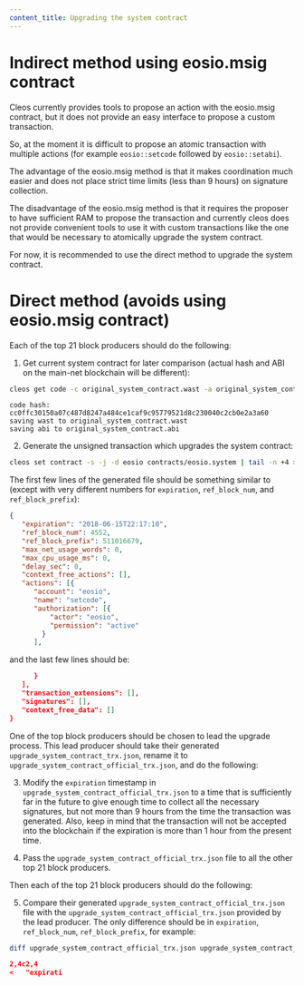 ```yaml
---
content_title: Upgrading the system contract
---
```


# Indirect method using eosio.msig contract

Cleos currently provides tools to propose an action with the eosio.msig contract, but it does not provide an easy interface to propose a custom transaction.

So, at the moment it is difficult to propose an atomic transaction with multiple actions (for example `eosio::setcode` followed by `eosio::setabi`).

The advantage of the eosio.msig method is that it makes coordination much easier and does not place strict time limits (less than 9 hours) on signature collection.

The disadvantage of the eosio.msig method is that it requires the proposer to have sufficient RAM to propose the transaction and currently cleos does not provide convenient tools to use it with custom transactions like the one that would be necessary to atomically upgrade the system contract.

For now, it is recommended to use the direct method to upgrade the system contract.

# Direct method (avoids using eosio.msig contract)

Each of the top 21 block producers should do the following:

1. Get current system contract for later comparison (actual hash and ABI on the main-net blockchain will be different):

```sh
cleos get code -c original_system_contract.wast -a original_system_contract.abi eosio
```
```console
code hash: cc0ffc30150a07c487d8247a484ce1caf9c95779521d8c230040c2cb0e2a3a60
saving wast to original_system_contract.wast
saving abi to original_system_contract.abi
```

2. Generate the unsigned transaction which upgrades the system contract:

```sh
cleos set contract -s -j -d eosio contracts/eosio.system | tail -n +4 > upgrade_system_contract_trx.json
```

The first few lines of the generated file should be something similar to (except with very different numbers for `expiration`, `ref_block_num`, and `ref_block_prefix`):

```json
{
   "expiration": "2018-06-15T22:17:10",
   "ref_block_num": 4552,
   "ref_block_prefix": 511016679,
   "max_net_usage_words": 0,
   "max_cpu_usage_ms": 0,
   "delay_sec": 0,
   "context_free_actions": [],
   "actions": [{
      "account": "eosio",
      "name": "setcode",
      "authorization": [{
          "actor": "eosio",
          "permission": "active"
        }
      ],
```

and the last few lines should be:

```json
      }
   ],
   "transaction_extensions": [],
   "signatures": [],
   "context_free_data": []
}
```

One of the top block producers should be chosen to lead the upgrade process. This lead producer should take their generated `upgrade_system_contract_trx.json`, rename it to `upgrade_system_contract_official_trx.json`, and do the following:

3. Modify the `expiration` timestamp in `upgrade_system_contract_official_trx.json` to a time that is sufficiently far in the future to give enough time to collect all the necessary signatures, but not more than 9 hours from the time the transaction was generated. Also, keep in mind that the transaction will not be accepted into the blockchain if the expiration is more than 1 hour from the present time.

4. Pass the `upgrade_system_contract_official_trx.json` file to all the other top 21 block producers.

Then each of the top 21 block producers should do the following:

5. Compare their generated `upgrade_system_contract_official_trx.json` file with the `upgrade_system_contract_official_trx.json` provided by the lead producer. The only difference should be in `expiration`, `ref_block_num`, `ref_block_prefix`, for example:

```sh
diff upgrade_system_contract_official_trx.json upgrade_system_contract_trx.json
```
```json
2,4c2,4
<   "expirati